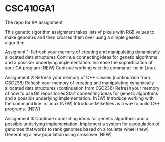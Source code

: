 # CSC410GA1
The repo for GA assignment

This genetic algorithm assignment takes lists of pixels with RGB values to make genomes and then crosses them over using a simple genetic algorithm. 



Assignent 1: 
Refresh your memory of creating and manipulating dynamically allocated data structures 
Continue connecting ideas for genetic algorithms and a possible underlying implementation. 
Increase the sophistication of your GA program (NEW)
Continue working with the command line in Linux 


Assignment 2:
Refresh your memory of C++ classes (continuation from CSC236)
Refresh your memory of creating and manipulating dynamically allocated data structures (continuation from CSC236)
Refresh your memory of how to use Git repositories
Start connecting ideas for genetic algorithms and a possible underlying implementation. (NEW)
Introduce working with the command line in Linux (NEW)
Introduce Makefiles as a way to build C++ programs. (NEW)



Assignment 3: 
Continue connecting ideas for genetic algorithms and a possible underlying implementation. 
Implement a system for a population of genomes that works to rank genomes based on a roulette wheel (new)
Generating a new population using crossover (NEW)


